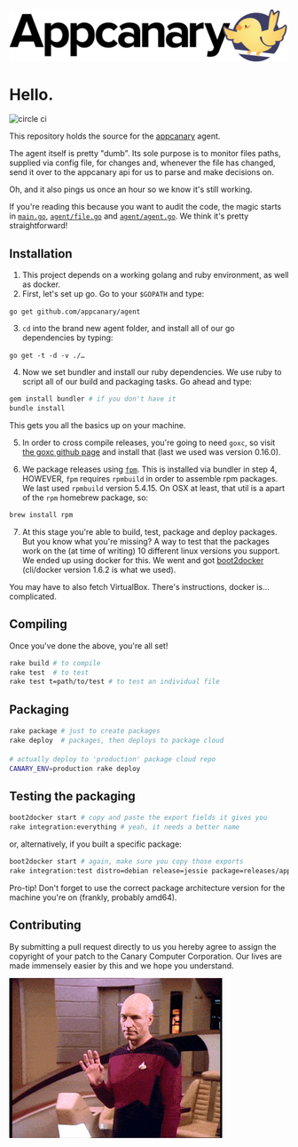 <div style="text-align:center">
  <a href="https://appcanary.com"><img src="https://github.com/appcanary/agent/raw/master/appcanary-hero.png" /></a>
</div>

# Hello.

![circle ci](https://circleci.com/gh/appcanary/agent.png?circle-token=e005a24f2a9e1202caede198cb41d3c09e3eccd6)

This repository holds the source for the [appcanary](https://appcanary.com) agent. 

The agent itself is pretty "dumb". Its sole purpose is to monitor files paths, supplied via config file, for changes and, whenever the file has changed, send it over to the appcanary api for us to parse and make decisions on.

Oh, and it also pings us once an hour so we know it's still working.

If you're reading this because you want to audit the code, the magic starts in [`main.go`](https://github.com/appcanary/agent/blob/master/main.go), [`agent/file.go`](https://github.com/appcanary/agent/blob/master/agent/file.go) and [`agent/agent.go`](https://github.com/appcanary/agent/blob/master/agent/agent.go). We think it's pretty straightforward!

## Installation

1. This project depends on a working golang and ruby environment, as well as docker.
2. First, let's set up go. Go to your `$GOPATH` and type: 

  `go get github.com/appcanary/agent`

3. `cd` into the brand new agent folder, and install all of our go dependencies by typing: 

  `go get -t -d -v ./…`

4. Now we set bundler and install our ruby dependencies. We use ruby to script all of our build and packaging tasks. Go ahead and type: 

  ```bash
gem install bundler # if you don't have it
bundle install
```

  This gets you all the basics up on your machine.

5. In order to cross compile releases, you're going to need `goxc`, so visit [the goxc github page](https://github.com/laher/goxc) and install that (last we used was version 0.16.0).

6. We package releases using [`fpm`](https://github.com/jordansissel/fpm/). This is installed via bundler in step 4, HOWEVER, `fpm` requires `rpmbuild` in order to assemble rpm packages. We last used `rpmbuild` version 5.4.15. On OSX at least, that util is a apart of the `rpm` homebrew package, so:

  ```bash
brew install rpm
```

7. At this stage you're able to build, test, package and deploy packages. But you know what you're missing? A way to test that the packages work on the (at time of writing) 10 different linux versions you support. We ended up using docker for this. We went and got [boot2docker](http://boot2docker.io/) (cli/docker version 1.6.2 is what we used).

  You may have to also fetch VirtualBox. There's instructions, docker is... complicated.

## Compiling

Once you've done the above, you're all set!

```bash
rake build # to compile
rake test  # to test
rake test t=path/to/test # to test an individual file
```

## Packaging

```bash
rake package # just to create packages
rake deploy  # packages, then deploys to package cloud

# actually deploy to 'production' package cloud repo
CANARY_ENV=production rake deploy
```

## Testing the packaging
```bash
boot2docker start # copy and paste the export fields it gives you
rake integration:everything # yeah, it needs a better name
```

or, alternatively, if you built a specific package:

```bash
boot2docker start # again, make sure you copy those exports
rake integration:test distro=debian release=jessie package=releases/appcanary_0.0.2-2015.11.10-212042-UTC_amd64_debian_jessie.deb
```

Pro-tip! Don't forget to use the correct package architecture version for the machine you're on (frankly, probably amd64).

## Contributing

By submitting a pull request directly to us you hereby agree to assign the copyright of your patch to the Canary Computer Corporation. Our lives are made immensely easier by this and we hope you understand.


![hullo](https://github.com/appcanary/agent/raw/master/readme.gif)
